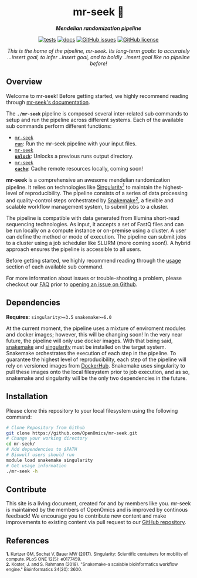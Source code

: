 <div align="center">
   
  <h1>mr-seek 🔬</h1>
  
  **_Mendelian randomization pipeline_**

  [![tests](https://github.com/OpenOmics/mr-seek/workflows/tests/badge.svg)](https://github.com/OpenOmics/mr-seek/actions/workflows/main.yaml) [![docs](https://github.com/OpenOmics/mr-seek/workflows/docs/badge.svg)](https://github.com/OpenOmics/mr-seek/actions/workflows/docs.yml) [![GitHub issues](https://img.shields.io/github/issues/OpenOmics/mr-seek?color=brightgreen)](https://github.com/OpenOmics/mr-seek/issues)  [![GitHub license](https://img.shields.io/github/license/OpenOmics/mr-seek)](https://github.com/OpenOmics/mr-seek/blob/main/LICENSE) 
  
  <i>
    This is the home of the pipeline, mr-seek. Its long-term goals: to accurately ...insert goal, to infer ..insert goal, and to boldly ..insert goal like no pipeline before!
  </i>
</div>

## Overview
Welcome to mr-seek! Before getting started, we highly recommend reading through [mr-seek's documentation](https://openomics.github.io/mr-seek/).

The **`./mr-seek`** pipeline is composed several inter-related sub commands to setup and run the pipeline across different systems. Each of the available sub commands perform different functions: 

 * [<code>mr-seek <b>run</b></code>](https://openomics.github.io/mr-seek/usage/run/): Run the mr-seek pipeline with your input files.
 * [<code>mr-seek <b>unlock</b></code>](https://openomics.github.io/mr-seek/usage/unlock/): Unlocks a previous runs output directory.
 * [<code>mr-seek <b>cache</b></code>](https://openomics.github.io/mr-seek/usage/cache/): Cache remote resources locally, coming soon!

**mr-seek** is a comprehensive an awesome mendelian randomization pipeline. It relies on technologies like [Singularity<sup>1</sup>](https://singularity.lbl.gov/) to maintain the highest-level of reproducibility. The pipeline consists of a series of data processing and quality-control steps orchestrated by [Snakemake<sup>2</sup>](https://snakemake.readthedocs.io/en/stable/), a flexible and scalable workflow management system, to submit jobs to a cluster.

The pipeline is compatible with data generated from Illumina short-read sequencing technologies. As input, it accepts a set of FastQ files and can be run locally on a compute instance or on-premise using a cluster. A user can define the method or mode of execution. The pipeline can submit jobs to a cluster using a job scheduler like SLURM (more coming soon!). A hybrid approach ensures the pipeline is accessible to all users.

Before getting started, we highly recommend reading through the [usage](https://openomics.github.io/mr-seek/usage/run/) section of each available sub command.

For more information about issues or trouble-shooting a problem, please checkout our [FAQ](https://openomics.github.io/mr-seek/faq/questions/) prior to [opening an issue on Github](https://github.com/OpenOmics/mr-seek/issues).

## Dependencies
**Requires:** `singularity>=3.5`  `snakemake>=6.0`

At the current moment, the pipeline uses a mixture of enviroment modules and docker images; however, this will be changing soon! In the very near future, the pipeline will only use docker images. With that being said, [snakemake](https://snakemake.readthedocs.io/en/stable/getting_started/installation.html) and [singularity](https://singularity.lbl.gov/all-releases) must be installed on the target system. Snakemake orchestrates the execution of each step in the pipeline. To guarantee the highest level of reproducibility, each step of the pipeline will rely on versioned images from [DockerHub](https://hub.docker.com/orgs/nciccbr/repositories). Snakemake uses singularity to pull these images onto the local filesystem prior to job execution, and as so, snakemake and singularity will be the only two dependencies in the future.

## Installation
Please clone this repository to your local filesystem using the following command:
```bash
# Clone Repository from Github
git clone https://github.com/OpenOmics/mr-seek.git
# Change your working directory
cd mr-seek/
# Add dependencies to $PATH
# Biowulf users should run
module load snakemake singularity
# Get usage information
./mr-seek -h
```

## Contribute 
This site is a living document, created for and by members like you. mr-seek is maintained by the members of OpenOmics and is improved by continous feedback! We encourage you to contribute new content and make improvements to existing content via pull request to our [GitHub repository](https://github.com/OpenOmics/mr-seek).

## References
<sup>**1.**  Kurtzer GM, Sochat V, Bauer MW (2017). Singularity: Scientific containers for mobility of compute. PLoS ONE 12(5): e0177459.</sup>  
<sup>**2.**  Koster, J. and S. Rahmann (2018). "Snakemake-a scalable bioinformatics workflow engine." Bioinformatics 34(20): 3600.</sup>  
